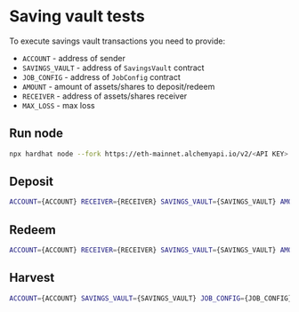 # Saving vault tests

To execute savings vault transactions you need to provide:

- `ACCOUNT` - address of sender
- `SAVINGS_VAULT` - address of `SavingsVault` contract
- `JOB_CONFIG` - address of `JobConfig` contract
- `AMOUNT` - amount of assets/shares to deposit/redeem
- `RECEIVER` - address of assets/shares receiver
- `MAX_LOSS` - max loss

## Run node

```bash
npx hardhat node --fork https://eth-mainnet.alchemyapi.io/v2/<API KEY> --fork-block-number <BLOCK NUMBER>
```

## Deposit

```bash
ACCOUNT={ACCOUNT} RECEIVER={RECEIVER} SAVINGS_VAULT={SAVINGS_VAULT} AMOUNT={AMOUNT} npx hardhat run --network local scripts/test/deposit.ts
```

## Redeem

```bash
ACCOUNT={ACCOUNT} RECEIVER={RECEIVER} SAVINGS_VAULT={SAVINGS_VAULT} AMOUNT={AMOUNT} MAX_LOSS={MAX_LOSS} npx hardhat run --network local scripts/test/redeem.ts
```

## Harvest

```bash
ACCOUNT={ACCOUNT} SAVINGS_VAULT={SAVINGS_VAULT} JOB_CONFIG={JOB_CONFIG} npx hardhat run --network local scripts/test/harvest.ts
```
